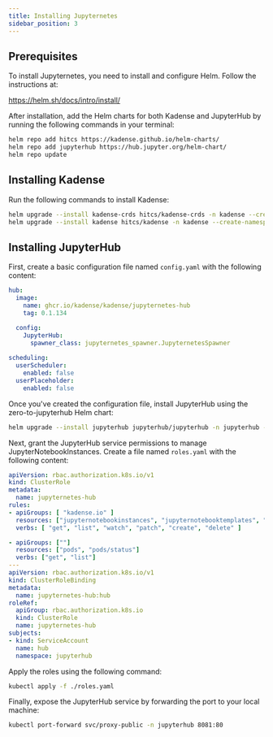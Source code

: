 ```yaml
---
title: Installing Jupyternetes
sidebar_position: 3
---
```


## Prerequisites
To install Jupyternetes, you need to install and configure Helm. Follow the instructions at:

https://helm.sh/docs/intro/install/

After installation, add the Helm charts for both Kadense and JupyterHub by running the following commands in your terminal:

```bash
helm repo add hitcs https://kadense.github.io/helm-charts/
helm repo add jupyterhub https://hub.jupyter.org/helm-chart/                   
helm repo update
```

## Installing Kadense
Run the following commands to install Kadense:

```bash
helm upgrade --install kadense-crds hitcs/kadense-crds -n kadense --create-namespace
helm upgrade --install kadense hitcs/kadense -n kadense --create-namespace
```

## Installing JupyterHub
First, create a basic configuration file named `config.yaml` with the following content:

```yaml
hub:
  image:
    name: ghcr.io/kadense/kadense/jupyternetes-hub
    tag: 0.1.134

  config:
    JupyterHub:
      spawner_class: jupyternetes_spawner.JupyternetesSpawner
      
scheduling:
  userScheduler:
    enabled: false
  userPlaceholder:
    enabled: false
```

Once you've created the configuration file, install JupyterHub using the zero-to-jupyterhub Helm chart:

```bash
helm upgrade --install jupyterhub jupyterhub/jupyterhub -n jupyterhub --create-namespace
```

Next, grant the JupyterHub service permissions to manage JupyterNotebookInstances. Create a file named `roles.yaml` with the following content:

```yaml
apiVersion: rbac.authorization.k8s.io/v1
kind: ClusterRole
metadata:
  name: jupyternetes-hub 
rules:
- apiGroups: [ "kadense.io" ]
  resources: ["jupyternotebookinstances", "jupyternotebooktemplates", "jupyternotebookinstances/status", "jupyternotebooktemplates/status"]
  verbs: [ "get", "list", "watch", "patch", "create", "delete" ]

- apiGroups: [""]
  resources: ["pods", "pods/status"]
  verbs: ["get", "list"]
---
apiVersion: rbac.authorization.k8s.io/v1
kind: ClusterRoleBinding
metadata:
  name: jupyternetes-hub:hub
roleRef:
  apiGroup: rbac.authorization.k8s.io
  kind: ClusterRole
  name: jupyternetes-hub
subjects:
- kind: ServiceAccount
  name: hub
  namespace: jupyterhub
```

Apply the roles using the following command:

```bash
kubectl apply -f ./roles.yaml
```

Finally, expose the JupyterHub service by forwarding the port to your local machine:

```bash
kubectl port-forward svc/proxy-public -n jupyterhub 8081:80
```
